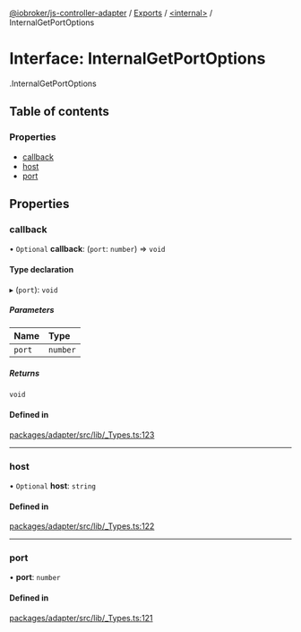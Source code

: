 [@iobroker/js-controller-adapter](../README.md) / [Exports](../modules.md) / [<internal\>](../modules/internal_.md) / InternalGetPortOptions

# Interface: InternalGetPortOptions

[<internal>](../modules/internal_.md).InternalGetPortOptions

## Table of contents

### Properties

- [callback](internal_.InternalGetPortOptions.md#callback)
- [host](internal_.InternalGetPortOptions.md#host)
- [port](internal_.InternalGetPortOptions.md#port)

## Properties

### callback

• `Optional` **callback**: (`port`: `number`) => `void`

#### Type declaration

▸ (`port`): `void`

##### Parameters

| Name | Type |
| :------ | :------ |
| `port` | `number` |

##### Returns

`void`

#### Defined in

[packages/adapter/src/lib/_Types.ts:123](https://github.com/ioBroker/ioBroker.js-controller/blob/8243bedf/packages/adapter/src/lib/_Types.ts#L123)

___

### host

• `Optional` **host**: `string`

#### Defined in

[packages/adapter/src/lib/_Types.ts:122](https://github.com/ioBroker/ioBroker.js-controller/blob/8243bedf/packages/adapter/src/lib/_Types.ts#L122)

___

### port

• **port**: `number`

#### Defined in

[packages/adapter/src/lib/_Types.ts:121](https://github.com/ioBroker/ioBroker.js-controller/blob/8243bedf/packages/adapter/src/lib/_Types.ts#L121)
